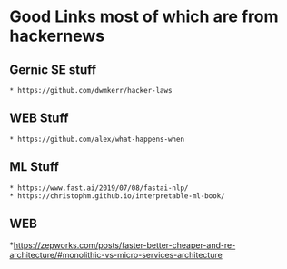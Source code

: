  Good Links most of which are from hackernews
 ============================================

Gernic SE stuff
---------------
    * https://github.com/dwmkerr/hacker-laws

WEB Stuff
---------
    * https://github.com/alex/what-happens-when

ML Stuff
-------
    * https://www.fast.ai/2019/07/08/fastai-nlp/
    * https://christophm.github.io/interpretable-ml-book/

WEB
----

  *https://zepworks.com/posts/faster-better-cheaper-and-re-architecture/#monolithic-vs-micro-services-architecture
